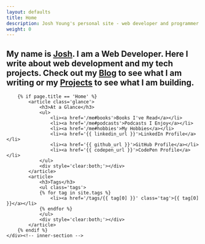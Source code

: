 ```yaml
---
layout: defaults
title: Home
description: Josh Young's personal site - web developer and programmer.
weight: 0
---
```

<section class='home'>
    <div class='inner-section'>
        <article>
            <h2>
            My name is <span><a href='/me'>Josh</a></span>. I am a Web Developer. Here I write 
            about web development and my tech projects. Check out my <a href='/thoughts'>Blog</a> 
            to see what I am writing or my <a href='/projects'>Projects</a> 
            to see what I am building.
            </h2>
        </article>

        {% if page.title == 'Home' %}
            <article class='glance'>
                <h3>At a Glance</h3>
                <ul>
                    <li><a href='/me#books'>Books I've Read</a></li>
                    <li><a href='/me#podcasts'>Podcasts I Enjoy</a></li>
                    <li><a href='/me#hobbies'>My Hobbies</a></li>
                    <li><a href='{{ linkedin_url }}'>LinkedIn Profile</a></li>
                    <li><a href='{{ github_url }}'>GitHub Profile</a></li>
                    <li><a href='{{ codepen_url }}'>CodePen Profile</a></li>
                </ul>
                <div style='clear:both;'></div>
            </article>
            <article>
                <h3>Tags</h3>
                <ul class='tags'>
                {% for tag in site.tags %}
                    <li><a href='/tags/{{ tag[0] }}' class='tag'>{{ tag[0] }}</a></li>
                {% endfor %}
                </ul>
                <div style='clear:both;'></div>
            </article>
        {% endif %}
    </div><!-- inner-section -->
</section>
